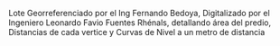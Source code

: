 Lote Georreferenciado por el Ing Fernando Bedoya, Digitalizado por el Ingeniero Leonardo Favio Fuentes Rhénals, detallando área del predio, Distancias de cada vertice y Curvas de Nivel a un metro de distancia
